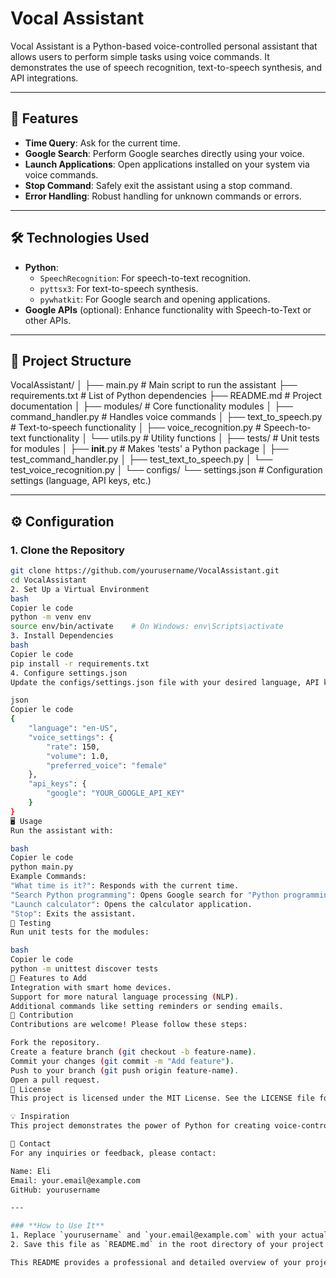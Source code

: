 # Vocal Assistant

Vocal Assistant is a Python-based voice-controlled personal assistant that allows users to perform simple tasks using voice commands. It demonstrates the use of speech recognition, text-to-speech synthesis, and API integrations.

---

## 🚀 Features

- **Time Query**: Ask for the current time.
- **Google Search**: Perform Google searches directly using your voice.
- **Launch Applications**: Open applications installed on your system via voice commands.
- **Stop Command**: Safely exit the assistant using a stop command.
- **Error Handling**: Robust handling for unknown commands or errors.

---

## 🛠️ Technologies Used

- **Python**:
  - `SpeechRecognition`: For speech-to-text recognition.
  - `pyttsx3`: For text-to-speech synthesis.
  - `pywhatkit`: For Google search and opening applications.
- **Google APIs** (optional): Enhance functionality with Speech-to-Text or other APIs.

---

## 📂 Project Structure

VocalAssistant/
│
├── main.py                    # Main script to run the assistant
├── requirements.txt           # List of Python dependencies
├── README.md                  # Project documentation
│
├── modules/                   # Core functionality modules
│   ├── command_handler.py     # Handles voice commands
│   ├── text_to_speech.py      # Text-to-speech functionality
│   ├── voice_recognition.py   # Speech-to-text functionality
│   └── utils.py               # Utility functions
│
├── tests/                     # Unit tests for modules
│   ├── __init__.py            # Makes 'tests' a Python package
│   ├── test_command_handler.py
│   ├── test_text_to_speech.py
│   └── test_voice_recognition.py
│
└── configs/
    └── settings.json          # Configuration settings (language, API keys, etc.)

---

## ⚙️ Configuration

### 1. **Clone the Repository**
```bash
git clone https://github.com/yourusername/VocalAssistant.git
cd VocalAssistant
2. Set Up a Virtual Environment
bash
Copier le code
python -m venv env
source env/bin/activate    # On Windows: env\Scripts\activate
3. Install Dependencies
bash
Copier le code
pip install -r requirements.txt
4. Configure settings.json
Update the configs/settings.json file with your desired language, API keys, and other settings. Example:

json
Copier le code
{
    "language": "en-US",
    "voice_settings": {
        "rate": 150,
        "volume": 1.0,
        "preferred_voice": "female"
    },
    "api_keys": {
        "google": "YOUR_GOOGLE_API_KEY"
    }
}
🖥️ Usage
Run the assistant with:

bash
Copier le code
python main.py
Example Commands:
"What time is it?": Responds with the current time.
"Search Python programming": Opens Google search for "Python programming".
"Launch calculator": Opens the calculator application.
"Stop": Exits the assistant.
🧪 Testing
Run unit tests for the modules:

bash
Copier le code
python -m unittest discover tests
🌟 Features to Add
Integration with smart home devices.
Support for more natural language processing (NLP).
Additional commands like setting reminders or sending emails.
🤝 Contribution
Contributions are welcome! Please follow these steps:

Fork the repository.
Create a feature branch (git checkout -b feature-name).
Commit your changes (git commit -m "Add feature").
Push to your branch (git push origin feature-name).
Open a pull request.
📜 License
This project is licensed under the MIT License. See the LICENSE file for details.

💡 Inspiration
This project demonstrates the power of Python for creating voice-controlled applications. It serves as a practical example for anyone interested in AI, automation, or software development.

📧 Contact
For any inquiries or feedback, please contact:

Name: Eli
Email: your.email@example.com
GitHub: yourusername

---

### **How to Use It**
1. Replace `yourusername` and `your.email@example.com` with your actual GitHub username and email.
2. Save this file as `README.md` in the root directory of your project.

This README provides a professional and detailed overview of your project, making it easy for others to understand and contribute. 😊


